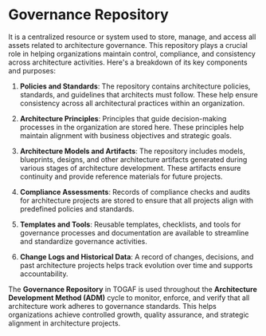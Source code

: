 # Governance Repository
 It is a centralized resource or system used to store, manage, and access all assets related to architecture governance. This repository plays a crucial role in helping organizations maintain control, compliance, and consistency across architecture activities. Here's a breakdown of its key components and purposes:

1. **Policies and Standards**: The repository contains architecture policies, standards, and guidelines that architects must follow. These help ensure consistency across all architectural practices within an organization.

2. **Architecture Principles**: Principles that guide decision-making processes in the organization are stored here. These principles help maintain alignment with business objectives and strategic goals.

3. **Architecture Models and Artifacts**: The repository includes models, blueprints, designs, and other architecture artifacts generated during various stages of architecture development. These artifacts ensure continuity and provide reference materials for future projects.

4. **Compliance Assessments**: Records of compliance checks and audits for architecture projects are stored to ensure that all projects align with predefined policies and standards.

5. **Templates and Tools**: Reusable templates, checklists, and tools for governance processes and documentation are available to streamline and standardize governance activities.

6. **Change Logs and Historical Data**: A record of changes, decisions, and past architecture projects helps track evolution over time and supports accountability.

The **Governance Repository** in TOGAF is used throughout the **Architecture Development Method (ADM)** cycle to monitor, enforce, and verify that all architecture work adheres to governance standards. This helps organizations achieve controlled growth, quality assurance, and strategic alignment in architecture projects.